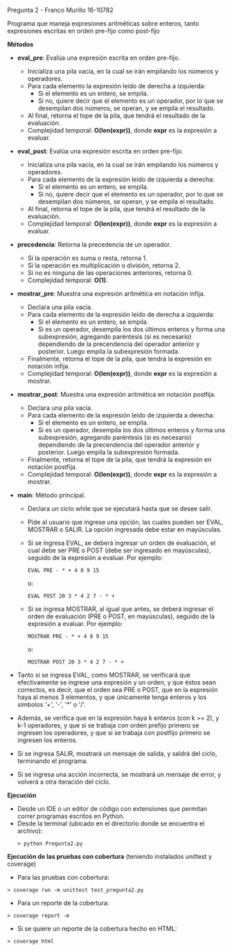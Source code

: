 Pregunta 2 - Franco Murillo 16-10782

Programa que maneja expresiones aritméticas sobre enteros, tanto expresiones escritas en orden pre-fijo como post-fijo

__Métodos__

- __eval_pre__: Evalúa una expresión escrita en orden pre-fijo.
  - Inicializa una pila vacía, en la cual se irán empilando los números y operadores.
  - Para cada elemento la expresión leído de derecha a izquierda:
    - Si el elemento es un entero, se empila.
    - Si no, quiere decir que el elemento es un operador, por lo que se desempilan dos números, se operan, y se empila el resultado.
  - Al final, retorna el tope de la pila, que tendrá el resultado de la evaluación.
  - Complejidad temporal: __O(len(expr))__, donde __expr__ es la expresión a evaluar.

- __eval_post__: Evalúa una expresión escrita en orden pre-fijo.
  - Inicializa una pila vacía, en la cual se irán empilando los números y operadores.
  - Para cada elemento de la expresión leído de izquierda a derecha:
    - Si el elemento es un entero, se empila.
    - Si no, quiere decir que el elemento es un operador, por lo que se desempilan dos números, se operan, y se empila el resultado.
  - Al final, retorna el tope de la pila, que tendrá el resultado de la evaluación.
  - Complejidad temporal: __O(len(expr))__, donde __expr__ es la expresión a evaluar.

- __precedencia__: Retorna la precedencia de un operador.
  - Si la operación es suma o resta, retorna 1.
  - Si la operación es multiplicación o división, retorna 2.
  - Si no es ninguna de las operaciones anteriores, retorna 0.
  - Complejidad temporal: __O(1)__.

- __mostrar_pre__: Muestra una expresión aritmética en notación infija.
  - Declara una pila vacía.
  - Para cada elemento de la expresión leído de derecha a izquierda:
    - Si el elemento es un entero, se empila.
    - Si es un operador, desempila los dos últimos enteros y forma una subexpresión, agregando paréntesis (si es necesario) dependiendo de la precendencia del operador anterior y posterior. Luego empila la subexpresión formada.
  - Finalmente, retorna el tope de la pila, que tendrá la expresión en notación infija.
  - Complejidad temporal: __O(len(expr))__, donde __expr__ es la expresión a mostrar.

- __mostrar_post__: Muestra una expresión aritmética en notación postfija.
  - Declara una pila vacía.
  - Para cada elemento de la expresión leído de izquierda a derecha:
    - Si el elemento es un entero, se empila.
    - Si es un operador, desempila los dos últimos enteros y forma una subexpresión, agregando paréntesis (si es necesario) dependiendo de la precendencia del operador anterior y posterior. Luego empila la subexpresión formada.
  - Finalmente, retorna el tope de la pila, que tendrá la expresión en notación postfija.
  - Complejidad temporal: __O(len(expr))__, donde __expr__ es la expresión a mostrar.

- __main__: Método principal.
  - Declara un ciclo while que se ejecutará hasta que se desee salir.
  - Pide al usuario que ingrese una opción, las cuales pueden ser EVAL, MOSTRAR o SALIR. La opción ingresada debe estar en mayúsculas.
  - Si se ingresa EVAL, se deberá ingresar un orden de evaluación, el cual debe ser PRE o POST (debe ser ingresado en mayúsculas), seguido de la expresión a evaluar. Por ejemplo:
    ```
    EVAL PRE - * + 4 8 9 15 
    ```
    o:
    ```
    EVAL POST 20 3 * 4 2 7 - * + 
    ```

  - Si se ingresa MOSTRAR, al igual que antes, se deberá ingresar el orden de evaluación (PRE o POST, en mayúsculas), seguido de la expresión a evaluar. Por ejemplo:
    ```
    MOSTRAR PRE - * + 4 8 9 15 
    ```
    o:
    ```
    MOSTRAR POST 20 3 * 4 2 7 - * + 
    ```
- Tanto si se ingresa EVAL, como MOSTRAR, se verificará que efectivamente se ingrese una expresión y un orden, y que éstos sean correctos, es decir, que el orden sea PRE o POST, que en la expresión haya al menos 3 elementos, y que únicamente tenga enteros y los símbolos '+', '-', '*' o '/'.
- Además, se verifica que en la expresión haya k enteros (con k >= 2), y k-1 operadores, y que si se trabaja con orden prefijo primero se ingresen los operadores, y que si se trabaja con postfijo primero se ingresen los enteros.
- Si se ingresa SALIR, mostrará un mensaje de salida, y saldrá del ciclo, terminando el programa.
- Si se ingresa una acción incorrecta, se mostrará un mensaje de error, y volverá a otra iteración del ciclo.
  

__Ejecución__
- Desde un IDE o un editor de código con extensiones que permitan correr programas escritos en Python.
- Desde la terminal (ubicado en el directorio donde se encuentra el archivo):
  ```
  > python Pregunta2.py 
  ```

      
__Ejecución de las pruebas con cobertura__ (teniendo instalados unittest y coverage)
- Para las pruebas con cobertura:

 ```
 > coverage run -m unittest test_pregunta2.py
 ```

- Para un reporte de la cobertura:
```     
> coverage report -m
```

- Si se quiere un reporte de la cobertura hecho en HTML:
```
> coverage html
```
    
